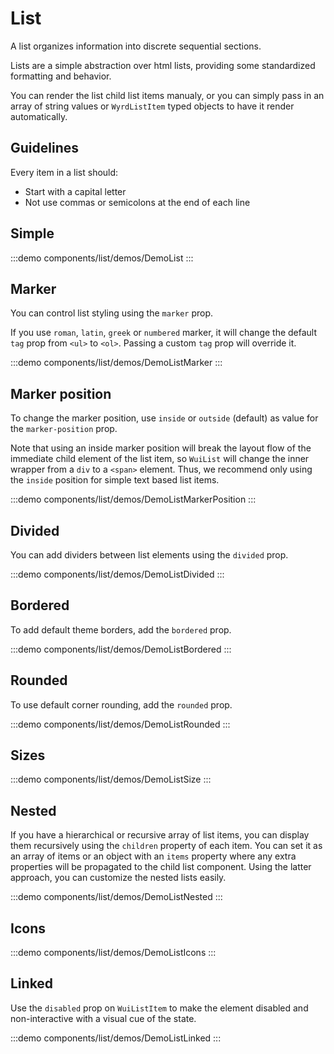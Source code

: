 <script setup>
import DemoList from '@/components/list/demos/DemoList.vue'
import DemoListBordered from '@/components/list/demos/DemoListBordered.vue'
import DemoListDivided from '@/components/list/demos/DemoListDivided.vue'
import DemoListIcons from '@/components/list/demos/DemoListIcons.vue'
import DemoListLinked from '@/components/list/demos/DemoListLinked.vue'
import DemoListMarker from '@/components/list/demos/DemoListMarker.vue'
import DemoListMarkerPosition from '@/components/list/demos/DemoListMarkerPosition.vue'
import DemoListNested from '@/components/list/demos/DemoListNested.vue'
import DemoListRounded from '@/components/list/demos/DemoListRounded.vue'
import DemoListSize from '@/components/list/demos/DemoListSize.vue'
</script>

# List

A list organizes information into discrete sequential sections.

Lists are a simple abstraction over html lists, providing some standardized formatting and behavior.

You can render the list child list items manualy, or you can simply pass in an array of string values or `WyrdListItem` typed objects to have it render automatically.

## Guidelines

Every item in a list should:
- Start with a capital letter
- Not use commas or semicolons at the end of each line

## Simple

:::demo components/list/demos/DemoList
<DemoList />
:::

## Marker

You can control list styling using the `marker` prop.

If you use `roman`, `latin`, `greek` or `numbered` marker, it will change the default `tag` prop from `<ul>` to `<ol>`. Passing a custom `tag` prop will override it.

:::demo components/list/demos/DemoListMarker
<DemoListMarker />
:::

## Marker position

To change the marker position, use `inside` or `outside` (default) as value for the `marker-position` prop.

Note that using an inside marker position will break the layout flow of the immediate child element of the list item, so `WuiList` will change the inner wrapper from a `div` to a `<span>` element.
Thus, we recommend only using the `inside` position for simple text based list items.

:::demo components/list/demos/DemoListMarkerPosition
<DemoListMarkerPosition />
:::

## Divided

You can add dividers between list elements using the `divided` prop.

:::demo components/list/demos/DemoListDivided
<DemoListDivided />
:::

## Bordered

To add default theme borders, add the `bordered` prop.

:::demo components/list/demos/DemoListBordered
<DemoListBordered />
:::

## Rounded

To use default corner rounding, add the `rounded` prop.

:::demo components/list/demos/DemoListRounded
<DemoListRounded />
:::

## Sizes

:::demo components/list/demos/DemoListSize
<DemoListSize />
:::

## Nested

If you have a hierarchical or recursive array of list items, you can display them recursively using the `children` property of each item. You can set it as an array of items or an object with an `items` property where any extra properties will be propagated to the child list component. Using the latter approach, you can customize the nested lists easily.

:::demo components/list/demos/DemoListNested
<DemoListNested />
:::

## Icons

:::demo components/list/demos/DemoListIcons
<DemoListIcons />
:::

## Linked

Use the `disabled` prop on `WuiListItem` to make the element disabled and non-interactive with a visual cue of the state.

:::demo components/list/demos/DemoListLinked
<DemoListLinked />
:::
